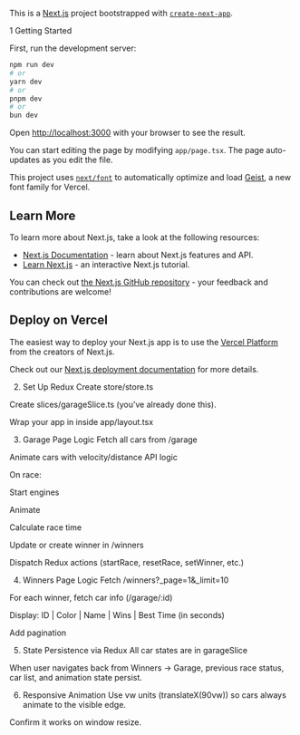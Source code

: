 This is a [Next.js](https://nextjs.org) project bootstrapped with [`create-next-app`](https://nextjs.org/docs/app/api-reference/cli/create-next-app).

1 Getting Started

First, run the development server:

```bash
npm run dev
# or
yarn dev
# or
pnpm dev
# or
bun dev
```

Open [http://localhost:3000](http://localhost:3000) with your browser to see the result.

You can start editing the page by modifying `app/page.tsx`. The page auto-updates as you edit the file.

This project uses [`next/font`](https://nextjs.org/docs/app/building-your-application/optimizing/fonts) to automatically optimize and load [Geist](https://vercel.com/font), a new font family for Vercel.

## Learn More

To learn more about Next.js, take a look at the following resources:

- [Next.js Documentation](https://nextjs.org/docs) - learn about Next.js features and API.
- [Learn Next.js](https://nextjs.org/learn) - an interactive Next.js tutorial.

You can check out [the Next.js GitHub repository](https://github.com/vercel/next.js) - your feedback and contributions are welcome!

## Deploy on Vercel

The easiest way to deploy your Next.js app is to use the [Vercel Platform](https://vercel.com/new?utm_medium=default-template&filter=next.js&utm_source=create-next-app&utm_campaign=create-next-app-readme) from the creators of Next.js.

Check out our [Next.js deployment documentation](https://nextjs.org/docs/app/building-your-application/deploying) for more details.

2. Set Up Redux
Create store/store.ts

Create slices/garageSlice.ts (you’ve already done this).

Wrap your app in <Provider store={store}> inside app/layout.tsx

3. Garage Page Logic
Fetch all cars from /garage

Animate cars with velocity/distance API logic

On race:

Start engines

Animate

Calculate race time

Update or create winner in /winners

Dispatch Redux actions (startRace, resetRace, setWinner, etc.)

4. Winners Page Logic
Fetch /winners?_page=1&_limit=10

For each winner, fetch car info (/garage/:id)

Display: ID | Color | Name | Wins | Best Time (in seconds)

Add pagination

5. State Persistence via Redux
All car states are in garageSlice

When user navigates back from Winners → Garage, previous race status, car list, and animation state persist.

6. Responsive Animation
Use vw units (translateX(90vw)) so cars always animate to the visible edge.

Confirm it works on window resize.

